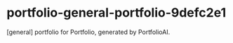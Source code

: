# portfolio-general-portfolio-9defc2e1
[general] portfolio for Portfolio, generated by PortfolioAI.
